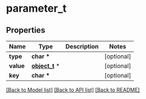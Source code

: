 # parameter_t

## Properties
Name | Type | Description | Notes
------------ | ------------- | ------------- | -------------
**type** | **char \*** |  | [optional] 
**value** | [**object_t**](.md) \* |  | [optional] 
**key** | **char \*** |  | [optional] 

[[Back to Model list]](../README.md#documentation-for-models) [[Back to API list]](../README.md#documentation-for-api-endpoints) [[Back to README]](../README.md)


